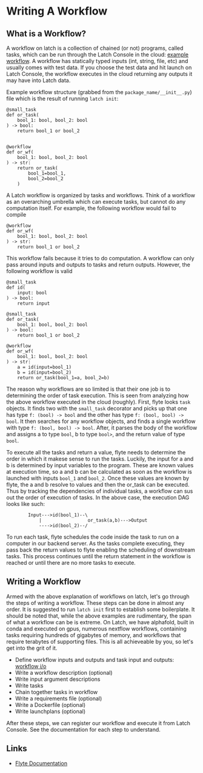 # Writing A Workflow

## What is a Workflow?

A workflow on latch is a collection of chained (or not) programs, called tasks, which can be run through the Latch Console in the cloud: [example workflow](https://console.latch.bio/se/crispresso2). A workflow has statically typed inputs (int, string, file, etc) and usually comes with test data. If you choose the test data and hit launch on Latch Console, the workflow executes in the cloud returning any outputs it may have into Latch data.

Example workflow structure (grabbed from the `package_name/__init__.py`) file which is the result of running `latch init`:

```
@small_task
def or_task(
    bool_1: bool, bool_2: bool
) -> bool:
    return bool_1 or bool_2


@workflow
def or_wf(
    bool_1: bool, bool_2: bool
) -> str:
    return or_task(
        bool_1=bool_1,
        bool_2=bool_2
    )
```

A Latch workflow is organized by tasks and workflows. Think of a workflow as an overarching umbrella which can execute tasks, but cannot do any computation itself. For example, the following workflow would fail to compile

```
@workflow
def or_wf(
    bool_1: bool, bool_2: bool
) -> str:
    return bool_1 or bool_2
```
This workflow fails because it tries to do computation. A workflow can only pass around inputs and outputs to tasks and return outputs. However, the following workflow is valid

```
@small_task
def id(
    input: bool
) -> bool:
    return input

@small_task
def or_task(
    bool_1: bool, bool_2: bool
) -> bool:
    return bool_1 or bool_2

@workflow
def or_wf(
    bool_1: bool, bool_2: bool
) -> str:
    a = id(input=bool_1)
    b = id(input=bool_2)
    return or_task(bool_1=a, bool_2=b)
```

The reason why workflows are so limited is that their one job is to determining the order of task execution. This is seen from analyzing how the above workflow executed in the cloud (roughly). First, flyte looks `task` objects. It finds two with the `small_task` decorator and picks up that one has type `f: (bool) -> bool` and the other has type `f: (bool, bool) -> bool`. It then searches for any workflow objects, and finds a single workflow with type `f: (bool, bool) -> bool`. After, it parses the body of the workflow and assigns a to type `bool`, b to type `bool>`, and the return value of type `bool`.

To execute all the tasks and return a value, flyte needs to determine the order in which it makese sense to run the tasks. Luckily, the input for a and b is determined by input variables to the program. These are known values at execution time, so a and b can be calculated as soon as the workflow is launched with inputs `bool_1` and `bool_2`. Once these values are known by flyte, the a and b resolve to values and then the or_task can be executed. Thus by tracking the dependencies of individual tasks, a workflow can sus out the order of execution of tasks. In the above case, the execution DAG looks like such:

			Input--->id(bool_1)--\
				|			      or_task(a,b)--->Output
			    ---->id(bool_2)--/
			  
To run each task, flyte schedules the code inside the task to run on a computer in our backend server. As the tasks complete executing, they pass back the return values to flyte enabling the scheduling of downstream tasks. This process continues until the return statement in the workflow is reached or until there are no more tasks to execute.

## Writing a Workflow

Armed with the above explanation of workflows on latch, let's go through the steps of writing a workflow. These steps can be done in almost any order. It is suggested to run `latch init` first to establish some boilerplate. It should be noted that, while the above examples are rudimentary, the span of what a workflow can be is extreme. On Latch, we have alphafold, built in conda and executed on gpus, numerous nextflow workflows, containing tasks requiring hundreds of gigabytes of memory, and workflows that require terabytes of supporting files. This is all achieveable by you, so let's get into the grit of it.

* Define workflow inputs and outputs and task input and outputs: [workflow i/o](workflow_io.md)
* Write a workflow description (optional)
* Write input argument descriptions
* Write tasks
* Chain together tasks in workflow
* Write a requirements file (optional)
* Write a Dockerfile (optional)
* Write launchplans (optional)

After these steps, we can register our workflow and execute it from Latch Console. See the documentation for each step to understand.


## Links

* [Flyte Documentation](https://docs.flyte.org/projects/cookbook/en/latest/index.html)